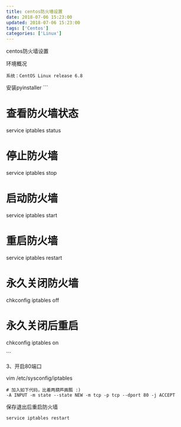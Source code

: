 ```yaml
---
title: centos防火墙设置
date: 2018-07-06 15:23:00
updated: 2018-07-06 15:23:00
tags: ['Centos']
categories: ['Linux']
---
```

centos防火墙设置
<!--more-->

环境概况
```
系统：CentOS Linux release 6.8

```
安装pyinstaller
​```
# 查看防火墙状态
service iptables status
 
# 停止防火墙
service iptables stop
 
# 启动防火墙
service iptables start
 
# 重启防火墙
service iptables restart
 
# 永久关闭防火墙
chkconfig iptables off
 
# 永久关闭后重启
chkconfig iptables on

​```

3、开启80端口

 vim /etc/sysconfig/iptables
 ```
# 加入如下代码，比着两葫芦画瓢 :)
-A INPUT -m state --state NEW -m tcp -p tcp --dport 80 -j ACCEPT
```


保存退出后重启防火墙
```
service iptables restart
```

